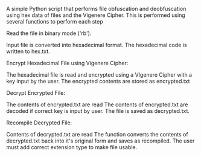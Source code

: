 
A simple Python script that performs file obfuscation and deobfuscation using hex data of files and the Vigenere Cipher. 
This is performed using several functions to perform each step

Read the file in binary mode ('rb').

Input file is converted into hexadecimal format.
The hexadecimal code is written to hex.txt.

Encrypt Hexadecimal File using Vigenere Cipher:

The hexadecimal file is read and encrypted using a VIgenere Cipher with a key input by the user.
The encrypted contents are stored as encrypted.txt

Decrypt Encrypted File:

The contents of encrypted.txt are read 
The contents of encrypted.txt are decoded if correct key is input by user.
The file is saved as decrypted.txt.

Recompile Decrypted File:

Contents of decrypted.txt are read
The function converts the contents of decrypted.txt back into it's original form and saves as recompiled.
The user must add correct extension type to make file usable.
